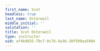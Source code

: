 ```yaml
---
first_name: Scot
headless: true
last_name: Osterweil
middle_initial: ''
salutation: ''
title: Scot Osterweil
type: instructor
uid: af4b9835-79c7-8c76-4a36-20f599aa5904
---
```

